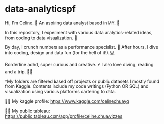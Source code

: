 # data-analyticspf
Hi, I'm Celine. 👋 An aspiring data analyst based in MY. 💪

In this repository, I experiment with various data analytics-related ideas, from coding to data visualization. 🧪

By day, I crunch numbers as a performance specialist. 🔎 After hours, I dive into coding, design and data fun (for the hell of it!). 💻

Borderline adhd, super curious and creative. ⚡ I also love diving, reading and a trip. 🚀✨

^My folders are filtered based off projects or public datasets I mostly found from Kaggle.
Contents include my code writings (Python OR SQL) and visualization using various platforms cartering to data. 

👷🏼 My kaggle profile: https://www.kaggle.com/celinechuayq

✍🏻 My public tableau: https://public.tableau.com/app/profile/celine.chua/vizzes
